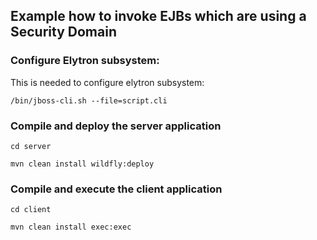 ## Example how to invoke EJBs which are using a Security Domain

### Configure Elytron subsystem:

This is needed to configure elytron subsystem:
```shell
/bin/jboss-cli.sh --file=script.cli
```

### Compile and deploy the server application
```
cd server

mvn clean install wildfly:deploy
```

### Compile and execute the client application
```
cd client

mvn clean install exec:exec
```

